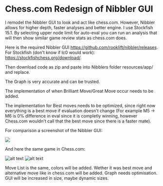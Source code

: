 # Chess.com Redesign of Nibbler GUI
I remodel the Nibbler GUI to look and act like chess.com. However, Nibbler allows for higher depth, faster analyses and better engine. I use Stockfish 15.1. By selecting upper node limit for auto-eval you can run an analysis that will then show similar game review stats as chess.com does.

Here is the required Nibbler GUI https://github.com/rooklift/nibbler/releases.
For Stockfish (don't know if lc0 would work): https://stockfishchess.org/download/.

Then download code as zip and paste into Nibblers folder resources/app/ and replace.

The Graph is very accurate and can be trusted.

The implementation of when Brilliant Move/Great Move occur needs to be added.

The implementation for Best moves needs to be optimized, since right now everything is a best move if evaluation doesn't change (For example M5 -> M6 is 0% difference in eval since it is completly winning, however Chess.com wouldn't call that the best move since there is a faster mate).

For comparison a screenshot of the Nibbler GUI:

[<img src="/eBiOTGc.png">](https://i.imgur.com)

And here the same game in Chess.com:

![alt text]([https://i.imgur.com/jod3ZBP.png])
![alt text]([https://i.imgur.com/uybSqIu.png])

Move List is the same, colors will be added.
Wether it was best move and alternative move like in chess.com will be added.
Graph needs optimisation.
GUI will be increased in size, maybe dynamic sizes.
